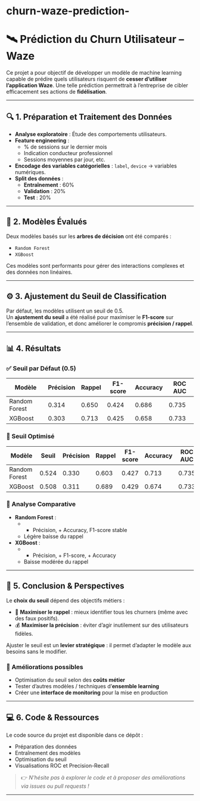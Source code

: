 # churn-waze-prediction-
# 🛰️ Prédiction du Churn Utilisateur – Waze

Ce projet a pour objectif de développer un modèle de machine learning capable de prédire quels utilisateurs risquent de **cesser d’utiliser l’application Waze**. Une telle prédiction permettrait à l’entreprise de cibler efficacement ses actions de **fidélisation**.

---

## 🔍 1. Préparation et Traitement des Données

- **Analyse exploratoire** : Étude des comportements utilisateurs.
- **Feature engineering** :
  - % de sessions sur le dernier mois
  - Indication conducteur professionnel
  - Sessions moyennes par jour, etc.
- **Encodage des variables catégorielles** : `label`, `device` → variables numériques.
- **Split des données** :
  - **Entraînement** : 60%
  - **Validation** : 20%
  - **Test** : 20%

---

## 🌲 2. Modèles Évalués

Deux modèles basés sur les **arbres de décision** ont été comparés :

- `Random Forest`
- `XGBoost`

Ces modèles sont performants pour gérer des interactions complexes et des données non linéaires.

---

## ⚙️ 3. Ajustement du Seuil de Classification

Par défaut, les modèles utilisent un seuil de 0.5.  
Un **ajustement du seuil** a été réalisé pour maximiser le **F1-score** sur l’ensemble de validation, et donc améliorer le compromis **précision / rappel**.

---

## 📊 4. Résultats

### ✅ Seuil par Défaut (0.5)

| Modèle         | Précision | Rappel | F1-score | Accuracy | ROC AUC |
|----------------|-----------|--------|----------|----------|---------|
| Random Forest  | 0.314     | 0.650  | 0.424    | 0.686    | 0.735   |
| XGBoost        | 0.303     | 0.713  | 0.425    | 0.658    | 0.733   |

### 🎯 Seuil Optimisé

| Modèle         | Seuil     | Précision | Rappel | F1-score | Accuracy | ROC AUC |
|----------------|-----------|-----------|--------|----------|----------|---------|
| Random Forest  | 0.524     | 0.330     | 0.603  | 0.427    | 0.713    | 0.735   |
| XGBoost        | 0.508     | 0.311     | 0.689  | 0.429    | 0.674    | 0.733   |

### 📌 Analyse Comparative

- **Random Forest** :
  - + Précision, + Accuracy, F1-score stable
  - Légère baisse du rappel
- **XGBoost** :
  - + Précision, + F1-score, + Accuracy
  - Baisse modérée du rappel

---

## 🧠 5. Conclusion & Perspectives

Le **choix du seuil** dépend des objectifs métiers :

- 🎯 **Maximiser le rappel** : mieux identifier tous les churners (même avec des faux positifs).
- 💰 **Maximiser la précision** : éviter d’agir inutilement sur des utilisateurs fidèles.

Ajuster le seuil est un **levier stratégique** : il permet d’adapter le modèle aux besoins sans le modifier.

### 🔄 Améliorations possibles

- Optimisation du seuil selon des **coûts métier**
- Tester d’autres modèles / techniques d’**ensemble learning**
- Créer une **interface de monitoring** pour la mise en production

---

## 💻 6. Code & Ressources

Le code source du projet est disponible dans ce dépôt :
- Préparation des données
- Entraînement des modèles
- Optimisation du seuil
- Visualisations ROC et Precision-Recall

> 👉 *N'hésite pas à explorer le code et à proposer des améliorations via issues ou pull requests !*

---

